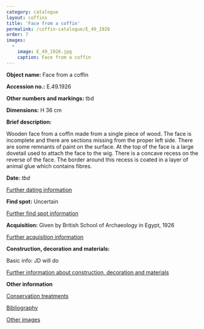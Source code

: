 ```yaml
---
category: catalogue
layout: coffins
title: 'Face from a coffin'
permalink: /coffin-catalogue/E_49_1926
order: 7
images: 
  -
    image: E_49_1926.jpg
    caption: Face from a coffin
---
```


**Object name:** 
Face from a coffin

**Accession no.:** 
E.49.1926

**Other numbers and markings:**
tbd

**Dimensions:** 
H 36 cm

**Brief description:** 

Wooden face from a coffin made from a single piece of wood. The face is
incomplete and there are sections missing from the proper left side.
There are some remnants of paint on the surface. At the top of the face
is a large dovetail used to attach the face to the wig. There is a
concave recess on the reverse of the face. The border around this recess
is coated in a layer of animal glue which contains fibres.

**Date:**
_tbd_

[Further dating information](/catalogue_extras/E_49_1926_dating)

**Find spot:**
Uncertain

[Further find spot information](/catalogue_extras/E_49_1926_findspot)

**Acquisition:**
Given by British School of Archaeology in Egypt, 1926

[Further acquisition information](/catalogue_extras/E_49_1926_acquisition)

**Construction, decoration and materials:**

Basic info: JD will do

[Further information about construction, decoration and materials](/catalogue_extras/E_49_1926_materials)


**Other information**

[Conservation treatments](/catalogue_extras/E_49_1926_conservation)

[Bibliography](/catalogue_extras/E_49_1926_bibliography)

[Other images](/catalogue_extras/E_49_1926_imagesheet)

